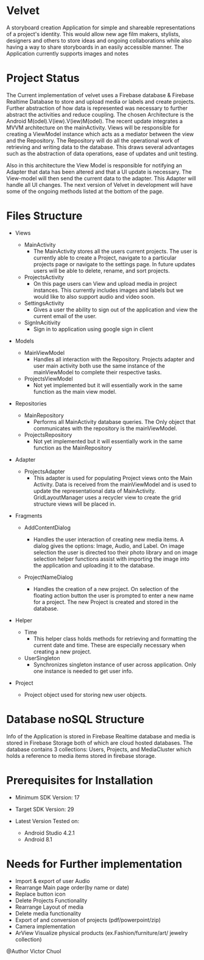 # Velvet

A storyboard creation Application for simple and shareable representations of a project's identity. 
This would allow new age film makers, stylists, designers and others to store ideas and ongoing collaborations
while also having a way to share storyboards in an easily accessible manner. The Application currently supports
images and notes

# Project Status

The Current implementation of velvet uses a Firebase database & Firebase Realtime Database to store and upload media or labels and create projects. 
Further abstraction of how data is represented was necessary to further abstract the activities and reduce coupling. 
The chosen Architecture is the Android M(odel).V(iew).V(iew)M(odel). The recent update integrates a MVVM architecture on the mainActivity.
Views will be responsible for creating a ViewModel instance which acts as a mediator between the view and the Repository. The Repository will do all the 
operational work of retrieving and writing data to the database. This draws several advantages such as 
the abstraction of data operations, ease of updates and unit testing. 

Also in this architecture the View Model is responsible for notifying an Adapter that data has been altered and that a UI update is necessary. 
The View-model will then send the current data to the adapter. This Adapter will handle all UI changes. The next version of Velvet in development 
will have some of the ongoing methods listed at the bottom of the page.


# Files Structure 

- Views
    - MainActivity 
        - The MainActivity stores all the users current projects. The user is currently able to create a Project, navigate to a particular projects page or navigate to the settings page. In future updates users will be able to delete, rename, and sort projects.
    - ProjectsActivity
        - On this page users can View and upload media in project instances. This currently includes images and labels but we would like to also support audio and video soon. 
    - SettingsActivity
        - Gives a user the ability to sign out of the application and view the current email of the user. 
    - SignInAcitivity
        - Sign in to application using google sign in client
        
- Models
    - MainViewModel
        - Handles all interaction with the Repository. Projects adapter and user main activity both use the same instance of the mainViewModel to complete their respective tasks.
    - ProjectsViewModel
        - Not yet implemented but it will essentially work in the same function as the main view model. 
- Repositories
    - MainRepository
        - Performs all MainActivity database queries. The Only object that communicates with the repository is the mainViewModel. 
    - ProjectsRepository
        - Not yet implemented but it will essentially work in the same function as the MainRepository
        
- Adapter
    - ProjectsAdapter
        - This adapter is used for populating Project views onto the Main Activity. Data is received from the mainViewModel and is used to update the representational data of MainActivity. GridLayoutManager uses a recycler view to create the grid structure views will be placed in. 

- Fragments
    - AddContentDialog
        - Handles the user interaction of creating new media items. A dialog gives the options: Image, Audio, and Label. On image selection the user is directed too their photo library and on image selection helper functions assist with importing the image into the application and uploading it to the database.

    - ProjectNameDialog
        - Handles the creation of a new project. On selection of the floating action button the user is prompted to enter a new name for a project. The new Project is created and stored in the database.

- Helper
    - Time
        - This helper class holds methods for retrieving and formatting the current date and time. These are especially necessary when creating a new project.
    - UserSingleton 
        - Synchronizes singleton instance of user across application. Only one instance is needed to get user info.
 
- Project 
    - Project object used for storing new user objects. 

# Database noSQL Structure 

Info of the Application is stored in Firebase Realtime database and media is stored in Firebase Storage both of which are cloud hosted databases. The database contains 3 collections: Users, Projects, and MediaCluster which holds a reference to media items stored  in firebase storage. 

# Prerequisites for Installation

- Minimum SDK Version: 17
- Target SDK Version: 29

- Latest Version Tested on:
    - Android Studio 4.2.1
    - Android 8.1

# Needs for Further implementation 

- Import & export of user Audio 
- Rearrange Main page order(by name or date) 
- Replace button icon 
- Delete Projects Functionality
- Rearrange Layout of media 
- Delete media functionality
- Export of and conversion of projects (pdf/powerpoint/zip)
- Camera implementation
- ArView Visualize physical products (ex.Fashion/furniture/art/ jewelry collection)

@Author Victor Chuol

